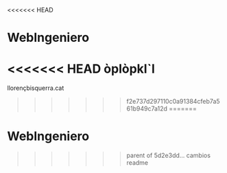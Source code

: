 <<<<<<< HEAD
# WebIngeniero
<<<<<<< HEAD
òplòpkl`l
=======

llorençbisquerra.cat 
>>>>>>> f2e737d297110c0a91384cfeb7a561b949c7a12d
=======
# WebIngeniero
>>>>>>> parent of 5d2e3dd... cambios readme
